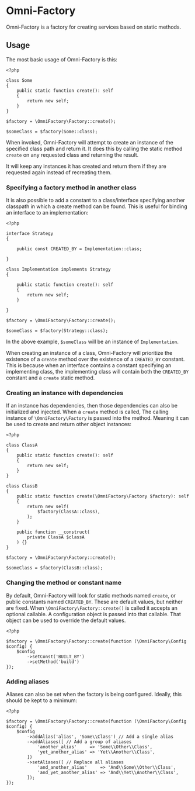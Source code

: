 # Omni-Factory

Omni-Factory is a factory for creating services based on static methods.

## Usage

The most basic usage of Omni-Factory is this:

    <?php

    class Some
    {
        public static function create(): self
        {
            return new self;
        }
    }

    $factory = \OmniFactory\Factory::create();

    $someClass = $factory(Some::class);

When invoked, Omni-Factory will attempt to create an instance of the specified
class path and return it. It does this by calling the static method `create` on
any requested class and returning the result.

It will keep any instances it has created and return them if they are requested
again instead of recreating them.

### Specifying a factory method in another class

It is also possible to add a constant to a class/interface specifying another
classpath in which a create method can be found. This is useful for binding
an interface to an implementation:

    <?php

    interface Strategy
    {

        public const CREATED_BY = Implementation::class;

    }

    class Implementation implements Strategy
    {

        public static function create(): self
        {
            return new self;
        }

    }

    $factory = \OmniFactory\Factory::create();

    $someClass = $factory(Strategy::class);

In the above example, `$someClass` will be an instance of `Implementation`.

When creating an instance of a class, Omni-Factory will prioritize the existence
of a `create` method over the existence of a `CREATED_BY` constant. This is
because when an interface contains a constant specifying an implementing class,
the implementing class will contain both the `CREATED_BY` constant and a
`create` static method.

### Creating an instance with dependencies

If an instance has dependencies, then those dependencies can also be initialized
and injected. When a `create` method is called, The calling instance of
`\OmniFactory\Factory` is passed into the method. Meaning it can be used to
create and return other object instances:

    <?php

    class ClassA
    {
        public static function create(): self
        {
            return new self;
        }
    }

    class ClassB
    {
        public static function create(\OmniFactory\Factory $factory): self
        {
            return new self(
                $factory(ClassA::class),
            );
        }

        public function __construct(
            private ClassA $classA
        ) {}
    }

    $factory = \OmniFactory\Factory::create();

    $someClass = $factory(ClassB::class);

### Changing the method or constant name

By default, Omni-Factory will look for static methods named `create`, or public
constants named `CREATED_BY`. These are default values, but neither are fixed.
When `\OmniFactory\Factory::create()` is called it accepts an optional
callable. A configuration object is passed into that callable. That object can
be used to override the default values.

    <?php

    $factory = \OmniFactory\Factory::create(function (\OmniFactory\Config $config) {
        $config
            ->setConst('BUILT_BY')
            ->setMethod('build')
    });

### Adding aliases

Aliases can also be set when the factory is being configured. Ideally, this
should be kept to a minimum:

    <?php

    $factory = \OmniFactory\Factory::create(function (\OmniFactory\Config $config) {
        $config
            ->addAlias('alias', 'Some\\Class') // Add a single alias
            ->addAliases([ // Add a group of aliases
                'another_alias'     => 'Some\\Other\\Class',
                'yet_another_alias' => 'Yet\\Another\\Class',
            ])
            ->setAliases([ // Replace all aliases
                'and_another_alias'     => 'And\\Some\\Other\\Class',
                'and_yet_another_alias' => 'And\\Yet\\Another\\Class',
            ]);
    });
